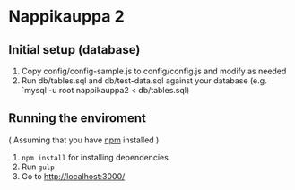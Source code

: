 Nappikauppa 2
=============

Initial setup (database)
-------------

1. Copy config/config-sample.js to config/config.js and modify as needed
2. Run db/tables.sql and db/test-data.sql against your database (e.g. `mysql -u root nappikauppa2 < db/tables.sql)


Running the enviroment
-------------

( Assuming that you have [npm](https://www.npmjs.com/) installed )

1. `npm install` for installing dependencies
2. Run `gulp`
3. Go to [http://localhost:3000/](http://localhost:3000/)